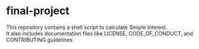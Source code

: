 # final-project
This repository contains a shell script to calculate Simple Interest.  
It also includes documentation files like LICENSE, CODE_OF_CONDUCT, and CONTRIBUTING guidelines.  
